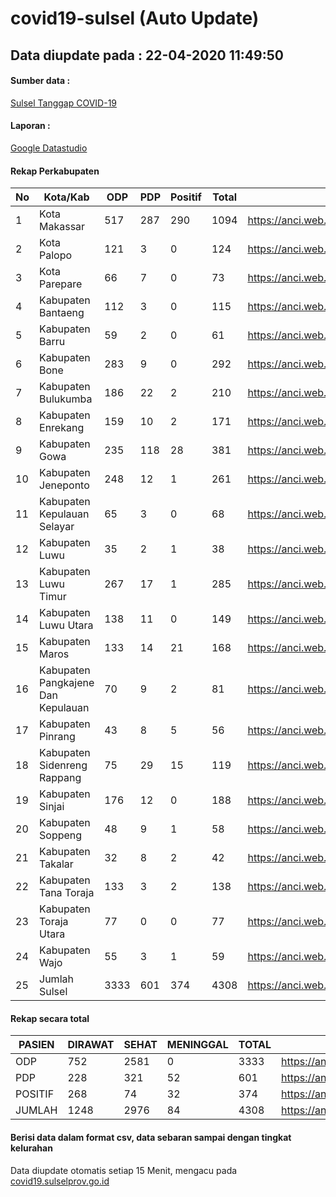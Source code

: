 
# covid19-sulsel (Auto Update)

## Data diupdate pada : 22-04-2020 11:49:50

#### Sumber data :
[Sulsel Tanggap COVID-19](https://covid19.sulselprov.go.id)

#### Laporan :
[Google Datastudio](https://datastudio.google.com/s/uzrboX-8kow)

#### Rekap Perkabupaten 
|No|Kota/Kab|ODP|PDP|Positif|Total|Link|
| --- | --- | --- | --- | --- | --- | --- |
|1|Kota Makassar|517|287|290|1094|https://anci.web.id/cor/kota_makassar|
|2|Kota Palopo|121|3|0|124|https://anci.web.id/cor/kota_palopo|
|3|Kota Parepare|66|7|0|73|https://anci.web.id/cor/kota_parepare|
|4|Kabupaten Bantaeng|112|3|0|115|https://anci.web.id/cor/kabupaten_bantaeng|
|5|Kabupaten Barru|59|2|0|61|https://anci.web.id/cor/kabupaten_barru|
|6|Kabupaten Bone|283|9|0|292|https://anci.web.id/cor/kabupaten_bone|
|7|Kabupaten Bulukumba|186|22|2|210|https://anci.web.id/cor/kabupaten_bulukumba|
|8|Kabupaten Enrekang|159|10|2|171|https://anci.web.id/cor/kabupaten_enrekang|
|9|Kabupaten Gowa|235|118|28|381|https://anci.web.id/cor/kabupaten_gowa|
|10|Kabupaten Jeneponto|248|12|1|261|https://anci.web.id/cor/kabupaten_jeneponto|
|11|Kabupaten Kepulauan Selayar|65|3|0|68|https://anci.web.id/cor/kabupaten_kepulauan_selayar|
|12|Kabupaten Luwu|35|2|1|38|https://anci.web.id/cor/kabupaten_luwu|
|13|Kabupaten Luwu Timur|267|17|1|285|https://anci.web.id/cor/kabupaten_luwu_timur|
|14|Kabupaten Luwu Utara|138|11|0|149|https://anci.web.id/cor/kabupaten_luwu_utara|
|15|Kabupaten Maros|133|14|21|168|https://anci.web.id/cor/kabupaten_maros|
|16|Kabupaten Pangkajene Dan Kepulauan|70|9|2|81|https://anci.web.id/cor/kabupaten_pangkajene_dan_kepulauan|
|17|Kabupaten Pinrang|43|8|5|56|https://anci.web.id/cor/kabupaten_pinrang|
|18|Kabupaten Sidenreng Rappang|75|29|15|119|https://anci.web.id/cor/kabupaten_sidenreng_rappang|
|19|Kabupaten Sinjai|176|12|0|188|https://anci.web.id/cor/kabupaten_sinjai|
|20|Kabupaten Soppeng|48|9|1|58|https://anci.web.id/cor/kabupaten_soppeng|
|21|Kabupaten Takalar|32|8|2|42|https://anci.web.id/cor/kabupaten_takalar|
|22|Kabupaten Tana Toraja|133|3|2|138|https://anci.web.id/cor/kabupaten_tana_toraja|
|23|Kabupaten Toraja Utara|77|0|0|77|https://anci.web.id/cor/kabupaten_toraja_utara|
|24|Kabupaten Wajo|55|3|1|59|https://anci.web.id/cor/kabupaten_wajo|
|25|Jumlah Sulsel|3333|601|374|4308|https://anci.web.id/cor/jumlah_sulsel|

#### Rekap secara total

| PASIEN | DIRAWAT | SEHAT | MENINGGAL | TOTAL | LINK |
| ---- | -------- | ---- | ---- |  ---- | ---- |
| ODP | 752 | 2581 | 0 | 3333 | https://anci.web.id/cor/odp_detail.html |
| PDP | 228 | 321 | 52 | 601 | https://anci.web.id/cor/pdp_detail.html |
| POSITIF | 268 | 74 | 32 | 374 | https://anci.web.id/cor/positif_detail.html |
| JUMLAH | 1248 | 2976 | 84 | 4308 | https://anci.web.id/cor/jumlah_sulsel/ |

 
#### Berisi data dalam format csv, data sebaran sampai dengan tingkat kelurahan

Data diupdate otomatis setiap 15 Menit, mengacu pada [covid19.sulselprov.go.id](https://covid19.sulselprov.go.id)

